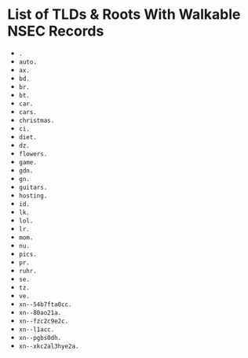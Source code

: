 # List of TLDs & Roots With Walkable NSEC Records

* `.`
* `auto.`
* `ax.`
* `bd.`
* `br.`
* `bt.`
* `car.`
* `cars.`
* `christmas.`
* `ci.`
* `diet.`
* `dz.`
* `flowers.`
* `game.`
* `gdn.`
* `gn.`
* `guitars.`
* `hosting.`
* `id.`
* `lk.`
* `lol.`
* `lr.`
* `mom.`
* `nu.`
* `pics.`
* `pr.`
* `ruhr.`
* `se.`
* `tz.`
* `ve.`
* `xn--54b7fta0cc.`
* `xn--80ao21a.`
* `xn--fzc2c9e2c.`
* `xn--l1acc.`
* `xn--pgbs0dh.`
* `xn--xkc2al3hye2a.`
